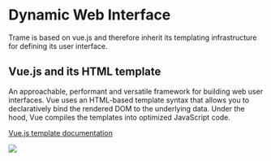 # Dynamic Web Interface

Trame is based on vue.js and therefore inherit its templating infrastructure for defining its user interface.

## Vue.js and its HTML template 

An approachable, performant and versatile framework for building web user interfaces.
Vue uses an HTML-based template syntax that allows you to declaratively bind the rendered DOM to the underlying data.
Under the hood, Vue compiles the templates into optimized JavaScript code.

[Vue.js template documentation](https://vuejs.org/guide/essentials/template-syntax.html)

![](/python/02/template.svg)